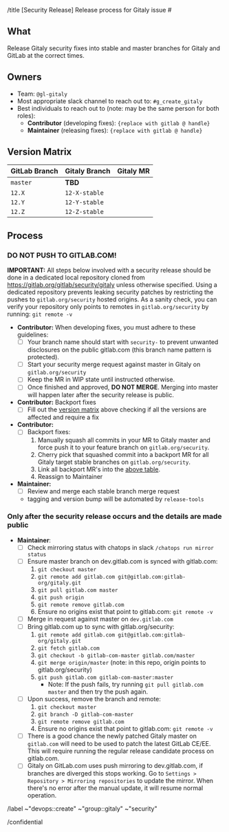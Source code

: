 /title [Security Release] Release process for Gitaly issue #<issue-number>

## What

Release Gitaly security fixes into stable and master branches for Gitaly and
GitLab at the correct times.

## Owners

- Team: `@gl-gitaly`
- Most appropriate slack channel to reach out to: `#g_create_gitaly`
- Best individuals to reach out to (note: may be the same person for both roles):
  - **Contributor** (developing fixes): `{replace with gitlab @ handle}`
  - **Maintainer** (releasing fixes): `{replace with gitlab @ handle}`

## Version Matrix

| GitLab Branch | Gitaly Branch  | Gitaly MR          |
|---------------|----------------|--------------------|
| `master`      | **TBD**        | <MR link>          |
| `12.X`        | `12-X-stable`  | <backport MR link> |
| `12.Y`        | `12-Y-stable`  | <backport MR link> |
| `12.Z`        | `12-Z-stable`  | <backport MR link> |

## Process

### DO NOT PUSH TO GITLAB.COM!

**IMPORTANT:** All steps below involved with a security release should be done
in a dedicated local repository cloned from https://gitlab.org/gitlab/security/gitaly
unless otherwise specified. Using a dedicated repository prevents leaking
security patches by restricting the pushes to `gitlab.org/security` hosted origins.
As a sanity check, you can verify your repository only points to remotes in
`gitlab.org/security` by running: `git remote -v`

- **Contributor:** When developing fixes, you must adhere to these guidelines:
   - [ ] Your branch name should start with `security-` to prevent unwanted
     disclosures on the public gitlab.com (this branch name pattern is protected).
   - [ ] Start your security merge request against master in Gitaly on `gitlab.org/security`
   - [ ] Keep the MR in WIP state until instructed otherwise.
   - [ ] Once finished and approved, **DO NOT MERGE**. Merging into master
     will happen later after the security release is public.
- **Contributor:** Backport fixes
   - [ ] Fill out the [version matrix](#version-matrix) above
     checking if all the versions are affected and require a fix
- **Contributor:**
   - [ ] Backport fixes:
      1. Manually squash all commits in your MR to Gitaly master and force push it to your feature branch on `gitlab.org/security`.
      1. Cherry pick that squashed commit into a backport MR for all Gitaly target stable branches on `gitlab.org/security`.
      1. Link all backport MR's into the [above table](#version-matrix).
      1. Reassign to Maintainer
- **Maintainer:**
    - [ ] Review and merge each stable branch merge request
    - tagging and version bump will be automated by `release-tools`

### Only after the security release occurs and the details are made public

- **Maintainer**:
   - [ ] Check mirroring status with chatops in slack `/chatops run mirror status`
   - [ ] Ensure master branch on dev.gitlab.com is synced with gitlab.com:
      1. `git checkout master`
      1. `git remote add gitlab.com git@gitlab.com:gitlab-org/gitaly.git`
      1. `git pull gitlab.com master`
      1. `git push origin`
      1. `git remote remove gitlab.com`
      1. Ensure no origins exist that point to gitlab.com: `git remote -v`
   - [ ] Merge in request against master on `dev.gitlab.com`
   - [ ] Bring gitlab.com up to sync with gitlab.org/security:
      1. `git remote add gitlab.com git@gitlab.com:gitlab-org/gitaly.git`
      1. `git fetch gitlab.com`
      1. `git checkout -b gitlab-com-master gitlab.com/master`
      1. `git merge origin/master` (note: in this repo, origin points to gitlab.org/security)
      1. `git push gitlab.com gitlab-com-master:master`
          - Note: If the push fails, try running `git pull gitlab.com master`
            and then try the push again.
   - [ ] Upon success, remove the branch and remote:
      1. `git checkout master`
      1. `git branch -D gitlab-com-master`
      1. `git remote remove gitlab.com`
      1. Ensure no origins exist that point to gitlab.com: `git remote -v`
   - [ ] There is a good chance the newly patched Gitaly master
     on `gitlab.com` will need to be used to patch the latest GitLab CE/EE.
     This will require running the regular release candidate process on gitlab.com.
   - [ ] Gitaly on GitLab.com uses push mirroring to dev.gitlab.com, if branches
   are diverged this stops working. Go to `Settings > Repository > Mirroring repositories`
   to update the mirror. When there's no error after the manual update, it will
   resume normal operation.

[gitaly-ce-version]: https://gitlab.com/gitlab-org/gitlab-ce/blob/master/GITALY_SERVER_VERSION
[gitlab-sec-process]: https://gitlab.com/gitlab-org/release/docs/blob/master/general/security/developer.md

/label ~"devops::create" ~"group::gitaly" ~"security"

/confidential
